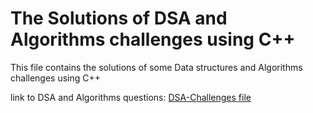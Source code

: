 # The Solutions of DSA and Algorithms challenges using C++

This file contains the solutions of some Data structures and Algorithms challenges using C++

link to DSA and Algorithms questions: [DSA-Challenges file](https://docs.google.com/document/d/12azWeGwwaE8o4vd2chPPjOOIIvVtZWrT-PDFBD1oaiU/edit)